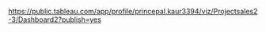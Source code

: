 https://public.tableau.com/app/profile/princepal.kaur3394/viz/Projectsales2-3/Dashboard2?publish=yes
